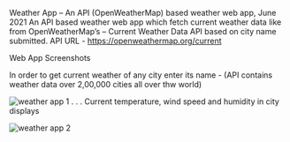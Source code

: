 Weather App – An API (OpenWeatherMap) based weather web app, June 2021
An API based weather web app which fetch current weather data like  from OpenWeatherMap’s – Current Weather Data API based on city name submitted.
API URL - https://openweathermap.org/current

Web App Screenshots

In order to get current weather of any city enter its name - (API contains weather data over 2,00,000 cities all over thw world)

![weather app 1](https://user-images.githubusercontent.com/62459983/150957962-d3444082-3cc0-4a61-b45e-5a9f8fbe57dc.png)
.
.
.
Current temperature, wind speed and humidity in city displays

![weather app 2](https://user-images.githubusercontent.com/62459983/150958063-ec39f9b9-3cd8-4fc0-ad39-856a160d03ac.png)

